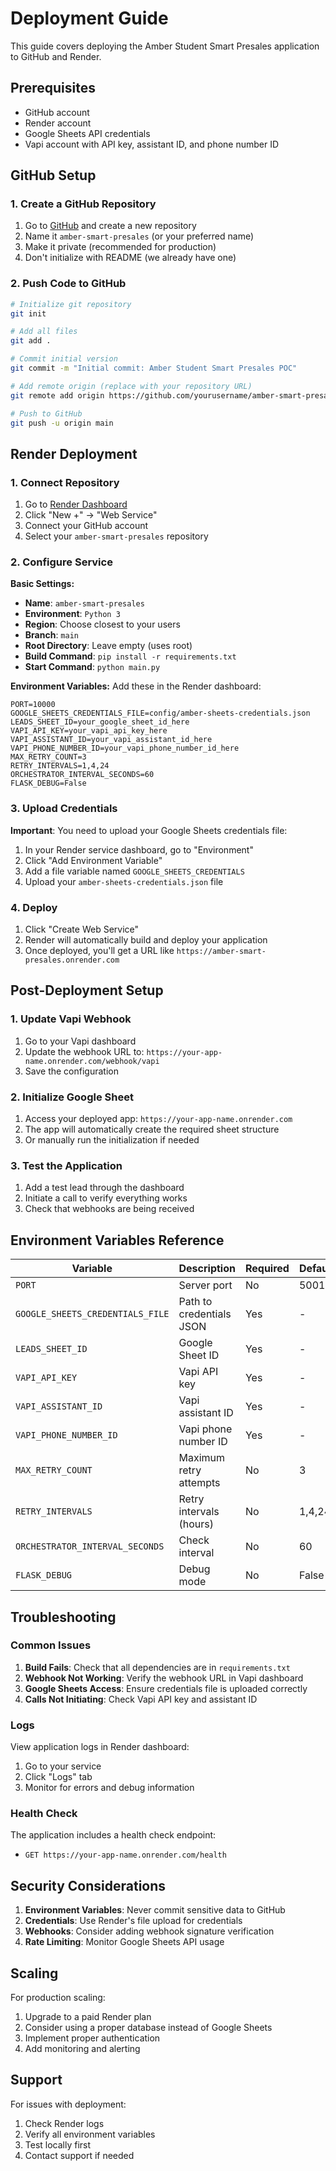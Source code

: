# Deployment Guide

This guide covers deploying the Amber Student Smart Presales application to GitHub and Render.

## Prerequisites

- GitHub account
- Render account
- Google Sheets API credentials
- Vapi account with API key, assistant ID, and phone number ID

## GitHub Setup

### 1. Create a GitHub Repository

1. Go to [GitHub](https://github.com) and create a new repository
2. Name it `amber-smart-presales` (or your preferred name)
3. Make it private (recommended for production)
4. Don't initialize with README (we already have one)

### 2. Push Code to GitHub

```bash
# Initialize git repository
git init

# Add all files
git add .

# Commit initial version
git commit -m "Initial commit: Amber Student Smart Presales POC"

# Add remote origin (replace with your repository URL)
git remote add origin https://github.com/yourusername/amber-smart-presales.git

# Push to GitHub
git push -u origin main
```

## Render Deployment

### 1. Connect Repository

1. Go to [Render Dashboard](https://dashboard.render.com)
2. Click "New +" → "Web Service"
3. Connect your GitHub account
4. Select your `amber-smart-presales` repository

### 2. Configure Service

**Basic Settings:**
- **Name**: `amber-smart-presales`
- **Environment**: `Python 3`
- **Region**: Choose closest to your users
- **Branch**: `main`
- **Root Directory**: Leave empty (uses root)
- **Build Command**: `pip install -r requirements.txt`
- **Start Command**: `python main.py`

**Environment Variables:**
Add these in the Render dashboard:

```
PORT=10000
GOOGLE_SHEETS_CREDENTIALS_FILE=config/amber-sheets-credentials.json
LEADS_SHEET_ID=your_google_sheet_id_here
VAPI_API_KEY=your_vapi_api_key_here
VAPI_ASSISTANT_ID=your_vapi_assistant_id_here
VAPI_PHONE_NUMBER_ID=your_vapi_phone_number_id_here
MAX_RETRY_COUNT=3
RETRY_INTERVALS=1,4,24
ORCHESTRATOR_INTERVAL_SECONDS=60
FLASK_DEBUG=False
```

### 3. Upload Credentials

**Important**: You need to upload your Google Sheets credentials file:

1. In your Render service dashboard, go to "Environment"
2. Click "Add Environment Variable"
3. Add a file variable named `GOOGLE_SHEETS_CREDENTIALS`
4. Upload your `amber-sheets-credentials.json` file

### 4. Deploy

1. Click "Create Web Service"
2. Render will automatically build and deploy your application
3. Once deployed, you'll get a URL like `https://amber-smart-presales.onrender.com`

## Post-Deployment Setup

### 1. Update Vapi Webhook

1. Go to your Vapi dashboard
2. Update the webhook URL to: `https://your-app-name.onrender.com/webhook/vapi`
3. Save the configuration

### 2. Initialize Google Sheet

1. Access your deployed app: `https://your-app-name.onrender.com`
2. The app will automatically create the required sheet structure
3. Or manually run the initialization if needed

### 3. Test the Application

1. Add a test lead through the dashboard
2. Initiate a call to verify everything works
3. Check that webhooks are being received

## Environment Variables Reference

| Variable | Description | Required | Default |
|----------|-------------|----------|---------|
| `PORT` | Server port | No | 5001 |
| `GOOGLE_SHEETS_CREDENTIALS_FILE` | Path to credentials JSON | Yes | - |
| `LEADS_SHEET_ID` | Google Sheet ID | Yes | - |
| `VAPI_API_KEY` | Vapi API key | Yes | - |
| `VAPI_ASSISTANT_ID` | Vapi assistant ID | Yes | - |
| `VAPI_PHONE_NUMBER_ID` | Vapi phone number ID | Yes | - |
| `MAX_RETRY_COUNT` | Maximum retry attempts | No | 3 |
| `RETRY_INTERVALS` | Retry intervals (hours) | No | 1,4,24 |
| `ORCHESTRATOR_INTERVAL_SECONDS` | Check interval | No | 60 |
| `FLASK_DEBUG` | Debug mode | No | False |

## Troubleshooting

### Common Issues

1. **Build Fails**: Check that all dependencies are in `requirements.txt`
2. **Webhook Not Working**: Verify the webhook URL in Vapi dashboard
3. **Google Sheets Access**: Ensure credentials file is uploaded correctly
4. **Calls Not Initiating**: Check Vapi API key and assistant ID

### Logs

View application logs in Render dashboard:
1. Go to your service
2. Click "Logs" tab
3. Monitor for errors and debug information

### Health Check

The application includes a health check endpoint:
- `GET https://your-app-name.onrender.com/health`

## Security Considerations

1. **Environment Variables**: Never commit sensitive data to GitHub
2. **Credentials**: Use Render's file upload for credentials
3. **Webhooks**: Consider adding webhook signature verification
4. **Rate Limiting**: Monitor Google Sheets API usage

## Scaling

For production scaling:
1. Upgrade to a paid Render plan
2. Consider using a proper database instead of Google Sheets
3. Implement proper authentication
4. Add monitoring and alerting

## Support

For issues with deployment:
1. Check Render logs
2. Verify all environment variables
3. Test locally first
4. Contact support if needed
